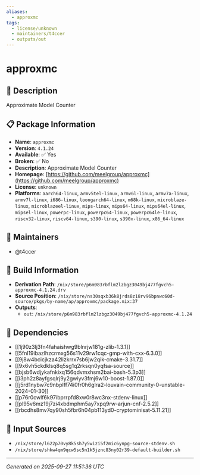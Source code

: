 ```yaml
---
aliases:
  - approxmc
tags:
  - license/unknown
  - maintainers/t4ccer
  - outputs/out
---
```


# approxmc

## 📝 Description

Approximate Model Counter

## 📋 Package Information

- **Name**: `approxmc`
- **Version**: `4.1.24`
- **Available**: ✅ Yes
- **Broken**: ✅ No
- **Description**: Approximate Model Counter
- **Homepage**: [https://github.com/meelgroup/approxmc](https://github.com/meelgroup/approxmc)
- **License**: `unknown`
- **Platforms**: `aarch64-linux`, `armv5tel-linux`, `armv6l-linux`, `armv7a-linux`, `armv7l-linux`, `i686-linux`, `loongarch64-linux`, `m68k-linux`, `microblaze-linux`, `microblazeel-linux`, `mips-linux`, `mips64-linux`, `mips64el-linux`, `mipsel-linux`, `powerpc-linux`, `powerpc64-linux`, `powerpc64le-linux`, `riscv32-linux`, `riscv64-linux`, `s390-linux`, `s390x-linux`, `x86_64-linux`
## 👥 Maintainers

- @t4ccer


## 🔧 Build Information

- **Derivation Path**: `/nix/store/p6m983rbflm2lzbgz3049bj477fgvch5-approxmc-4.1.24.drv`
- **Source Position**: `/nix/store/ns30sqxb36k8jrds8z18rv96bpnwc60d-source/pkgs/by-name/ap/approxmc/package.nix:37`
- **Outputs**:
  - `out`:  `/nix/store/p6m983rbflm2lzbgz3049bj477fgvch5-approxmc-4.1.24`

## 🔗 Dependencies

- [[1j90z3lj3fn4fahaishwg9blnrjw181g-zlib-1.3.1]]
- [[5fnl19ibazlhzcrmxg56s11v29rw1cqc-gmp-with-cxx-6.3.0]]
- [[9j8w4bcicjkza42lizkrrx7sb6jw2qik-cmake-3.31.7]]
- [[9x6vh5ckdklsq8q5sg1q2rksqn0yqfsa-source]]
- [[bjsb6wdjykafnkixq156qdvmxhsm2bai-bash-5.3p3]]
- [[i3ph2z8ayfgsqlrj9y2gwiyv3fmj6w10-boost-1.87.0]]
- [[j5rd1nybw7c9nbplff74i0fr0h6glra2-louvain-community-0-unstable-2024-01-30]]
- [[p76r0cwlf6k97ibprrpfd8xw0r8wc3nx-stdenv-linux]]
- [[pl95v6mz19j7zi4xbdmphm5ay7xpq9rw-arjun-cnf-2.5.2]]
- [[rbcdhs8mv7qy90sh5fbr6h04pb113yd0-cryptominisat-5.11.21]]

## 📁 Input Sources

- `/nix/store/l622p70vy8k5sh7y5wizi5f2mic6ynpg-source-stdenv.sh`
- `/nix/store/shkw4qm9qcw5sc5n1k5jznc83ny02r39-default-builder.sh`

---
*Generated on 2025-09-27 11:51:36 UTC*
